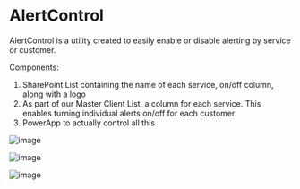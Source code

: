 # AlertControl

AlertControl is a utility created to easily enable or disable alerting by service or customer.

Components:
1. SharePoint List containing the name of each service, on/off column, along with a logo
2. As part of our Master Client List, a column for each service.  This enables turning individual alerts on/off for each customer
3. PowerApp to actually control all this

![image](https://user-images.githubusercontent.com/49880736/122790046-ecc8d480-d285-11eb-8984-18382e79da9c.png)

![image](https://user-images.githubusercontent.com/49880736/122790277-27cb0800-d286-11eb-9fce-e6b79dcbd5b4.png)

![image](https://user-images.githubusercontent.com/49880736/122790509-606ae180-d286-11eb-9275-f0a8216dd8f4.png)
